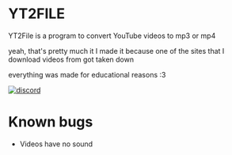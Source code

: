 # YT2FILE
YT2File is a program to convert YouTube videos to mp3 or mp4

yeah, that's pretty much it 
I made it because one of the sites that I download videos from got taken down


everything was made for educational reasons :3

[![discord](https://img.shields.io/badge/Click%20Me!-Collector?color=7289DA&label=Collector%20Studio&logo=discord&logoColor=7289DA&style=for-the-badge)](https://discord.gg/WeUSduZraK)
# Known bugs
- Videos have no sound
